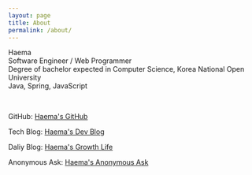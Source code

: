```yaml
---
layout: page
title: About
permalink: /about/
---
```


<p>Haema<br>
    Software Engineer / Web Programmer<br>
    Degree of bachelor expected in Computer Science, Korea National Open University<br>
    Java, Spring, JavaScript<br>
</p>
<br>

<p>GitHub:
    <a href="https://github.com/haema-dev" target="_blank">Haema's GitHub</a>
</p>
<p>Tech Blog:
    <a href="https://haema-dev.tistory.com" target="_blank">Haema's Dev Blog</a>
</p>
<p>Daliy Blog:
    <a href="https://velog.io/@haema_dev" target="_blank">Haema's Growth Life</a>
</p>
<p>Anonymous Ask:
    <a href="https://peing.net/ko/c2ca2af5130d54" target="_blank">Haema's Anonymous Ask</a>
</p>